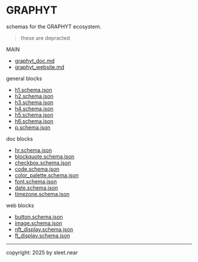 # GRAPHYT
schemas for the GRAPHYT ecosystem.

> these are depracted 

MAIN
- [graphyt_doc.md](./graphyt_doc.md)
- [graphyt_website.md](./graphyt_website.md)


general blocks
- [h1.schema.json](./graphyt_blocks/h1.schema.json)
- [h2.schema.json](./graphyt_blocks/h2.schema.json)
- [h3.schema.json](./graphyt_blocks/h3.schema.json)
- [h4.schema.json](./graphyt_blocks/h4.schema.json)
- [h5.schema.json](./graphyt_blocks/h5.schema.json)
- [h6.schema.json](./graphyt_blocks/h6.schema.json)
- [p.schema.json](./graphyt_blocks/p.schema.json)

doc blocks
- [hr.schema.json](./graphyt_blocks/hr.schema.json)
- [blockquote.schema.json](./graphyt_blocks/blockquote.schema.json)
- [checkbox.schema.json](./graphyt_blocks/checkbox.schema.json)
- [code.schema.json](./graphyt_blocks/code.schema.json)
- [color_palette.schema.json](./graphyt_blocks/color_palette.schema.json)
- [font.schema.json](./graphyt_blocks/font.schema.json)
- [date.schema.json](./graphyt_blocks/date.schema.json)
- [timezone.schema.json](./graphyt_blocks/timezone.schema.json)

web blocks
- [button.schema.json](./graphyt_blocks/button.schema.json)
- [image.schema.json](./graphyt_blocks/image.schema.json)
- [nft_display.schema.json](./graphyt_blocks/nft_display.schema.json)
- [ft_display.schema.json](./graphyt_blocks/ft_display.schema.json)


---

copyright: 2025 by sleet.near